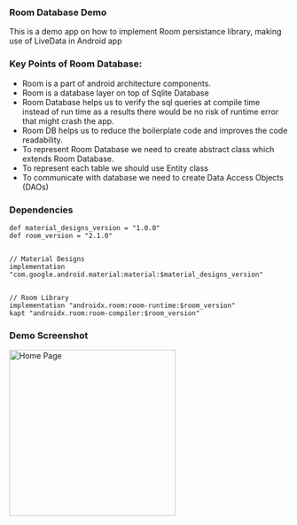 ### Room Database Demo
 This is a demo app on how to implement Room persistance library, making use of LiveData in Android app
 
### Key Points of Room Database:

* Room is a part of android architecture components.
* Room is a database layer on top of Sqlite Database
* Room Database helps us to verify the sql queries at compile time instead of run time as a results there would be no risk of     runtime error that might crash the app.
* Room DB helps us to reduce the boilerplate code and improves the code readability.
* To represent Room Database we need to create abstract class which extends Room Database.
* To represent each table we should use Entity class
* To communicate with database we need to create Data Access Objects (DAOs)

 
 ### Dependencies

```
def material_designs_version = "1.0.0"
def room_version = "2.1.0"


// Material Designs
implementation "com.google.android.material:material:$material_designs_version"


// Room Library
implementation "androidx.room:room-runtime:$room_version"
kapt "androidx.room:room-compiler:$room_version"
```
### Demo Screenshot
 
  <td>
    <p align="left">
  <img src="https://user-images.githubusercontent.com/10658016/66370334-70ad3100-e9bd-11e9-8573-40a3cca32dac.gif?raw=true" alt="Home Page" width="300"/>
</p>
